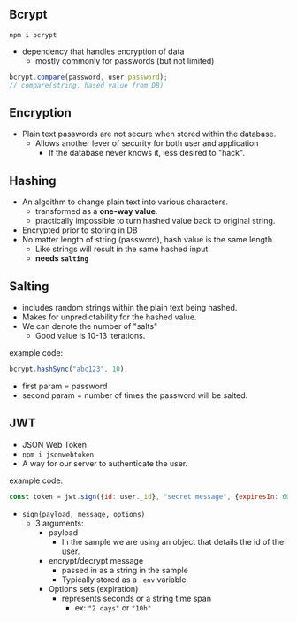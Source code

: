 ## Bcrypt
`npm i bcrypt`
- dependency that handles encryption of data
  - mostly commonly for passwords (but not limited)

```js
bcrypt.compare(password, user.password);
// compare(string, hased value from DB)
```

## Encryption
- Plain text passwords are not secure when stored within the database.
  - Allows another lever of security for both user and application
    - If the database never knows it, less desired to "hack".

## Hashing
- An algoithm to change plain text into various characters.
  - transformed as a **one-way value**. 
  - practically impossible to turn hashed value back to original string.
- Encrypted prior to storing in DB
- No matter length of string (password), hash value is the same length.
  - Like strings will result in the same hashed input.
  - **needs `salting`**

## Salting
- includes random strings within the plain text being hashed.
- Makes for unpredictability for the hashed value.
- We can denote the number of "salts"
  - Good value is 10-13 iterations.

example code:
```js
bcrypt.hashSync("abc123", 10);
```
- first param = password
- second param = number of times the password will be salted.

## JWT
- JSON Web Token
- `npm i jsonwebtoken`
- A way for our server to authenticate the user.

example code:
```js
const token = jwt.sign({id: user._id}, "secret message", {expiresIn: 60 * 60 * 24});
```
- `sign(payload, message, options)` 
  - 3 arguments:
    - payload
      - In the sample we are using an object that details the id of the user.
    - encrypt/decrypt message
      - passed in as a string in the sample
      - Typically stored as a `.env` variable.
    - Options sets (expiration)
      -  represents seconds or a string time span
         -  ex: `"2 days"` or `"10h"`

